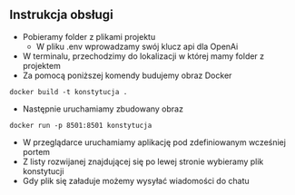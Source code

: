 ## Instrukcja obsługi
- Pobieramy folder z plikami projektu
  - W pliku .env wprowadzamy swój klucz api dla OpenAi
- W terminalu, przechodzimy do lokalizacji w której mamy folder z projektem
- Za pomocą poniższej komendy budujemy obraz Docker
```console
docker build -t konstytucja .
```
- Następnie uruchamiamy zbudowany obraz
```console
docker run -p 8501:8501 konstytucja
```
- W przeglądarce uruchamiamy aplikację pod zdefiniowanym wcześniej portem
- Z listy rozwijanej znajdującej się po lewej stronie wybieramy plik konstytucji
- Gdy plik się załaduje możemy wysyłać wiadomości do chatu
